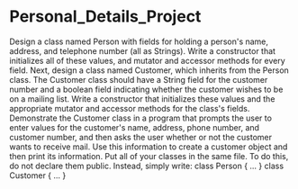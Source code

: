 # Personal_Details_Project
Design a class named Person with fields for holding a person's name, address, and telephone number (all as Strings). Write a constructor that initializes all of these values, and mutator and accessor methods for every field.  Next, design a class named Customer, which inherits from the Person class. The Customer class should have a String field for the customer number and a boolean field indicating whether the customer wishes to be on a mailing list. Write a constructor that initializes these values and the appropriate mutator and accessor methods for the class's fields.  Demonstrate the Customer class in a program that prompts the user to enter values for the customer's name, address, phone number, and customer number, and then asks the user whether or not the customer wants to receive mail. Use this information to create a customer object and then print its information.  Put all of your classes in the same file. To do this, do not declare them public.  Instead, simply write:  class Person { ... } class Customer { ... }
